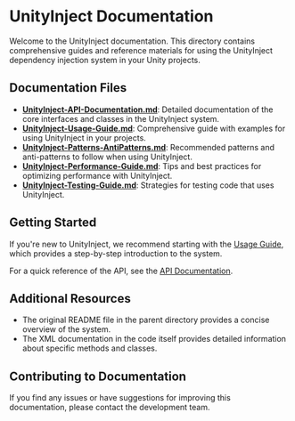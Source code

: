 # UnityInject Documentation

Welcome to the UnityInject documentation. This directory contains comprehensive guides and reference materials for using the UnityInject dependency injection system in your Unity projects.

## Documentation Files

- [**UnityInject-API-Documentation.md**](UnityInject-API-Documentation.md): Detailed documentation of the core interfaces and classes in the UnityInject system.
- [**UnityInject-Usage-Guide.md**](UnityInject-Usage-Guide.md): Comprehensive guide with examples for using UnityInject in your projects.
- [**UnityInject-Patterns-AntiPatterns.md**](UnityInject-Patterns-AntiPatterns.md): Recommended patterns and anti-patterns to follow when using UnityInject.
- [**UnityInject-Performance-Guide.md**](UnityInject-Performance-Guide.md): Tips and best practices for optimizing performance with UnityInject.
- [**UnityInject-Testing-Guide.md**](UnityInject-Testing-Guide.md): Strategies for testing code that uses UnityInject.

## Getting Started

If you're new to UnityInject, we recommend starting with the [Usage Guide](UnityInject-Usage-Guide.md), which provides a step-by-step introduction to the system.

For a quick reference of the API, see the [API Documentation](UnityInject-API-Documentation.md).

## Additional Resources

- The original README file in the parent directory provides a concise overview of the system.
- The XML documentation in the code itself provides detailed information about specific methods and classes.

## Contributing to Documentation

If you find any issues or have suggestions for improving this documentation, please contact the development team.
